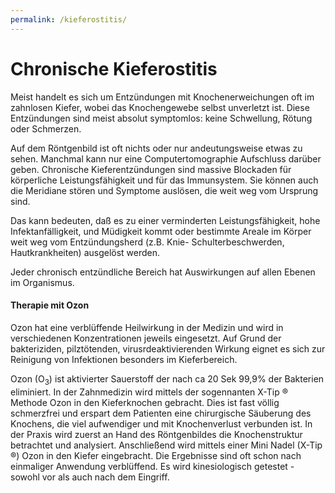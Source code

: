 ```yaml
---
permalink: /kieferostitis/
---
```


# Chronische Kieferostitis

Meist handelt es sich um Entzündungen mit Knochenerweichungen oft im zahnlosen Kiefer, wobei das Knochengewebe selbst unverletzt ist.
Diese Entzündungen sind meist absolut symptomlos: keine Schwellung, Rötung oder Schmerzen.

Auf dem Röntgenbild ist oft nichts oder nur andeutungsweise etwas zu sehen. Manchmal kann nur eine Computertomographie Aufschluss darüber geben. Chronische Kieferentzündungen sind massive Blockaden für körperliche Leistungsfähigkeit und für das Immunsystem. Sie können auch die Meridiane stören und Symptome auslösen, die weit weg vom Ursprung sind.

Das kann bedeuten, daß es zu einer verminderten Leistungsfähigkeit, hohe Infektanfälligkeit, und Müdigkeit kommt oder bestimmte Areale im Körper weit weg vom Entzündungsherd (z.B. Knie- Schulterbeschwerden, Hautkrankheiten) ausgelöst werden.

Jeder chronisch entzündliche Bereich hat Auswirkungen auf allen Ebenen im Organismus.

#### Therapie mit Ozon

Ozon hat eine verblüffende Heilwirkung in der Medizin und wird in verschiedenen Konzentrationen jeweils eingesetzt. Auf Grund der bakteriziden, pilztötenden, virusrdeaktivierenden Wirkung eignet es sich zur Reinigung von Infektionen besonders im Kieferbereich.

Ozon (O<sub>3</sub>) ist aktivierter Sauerstoff der nach ca 20 Sek 99,9% der Bakterien eliminiert. In der Zahnmedizin wird mittels der sogennanten X-Tip &reg; Methode Ozon in den Kieferknochen gebracht. Dies ist fast völlig schmerzfrei und erspart dem Patienten eine chirurgische Säuberung des Knochens, die viel aufwendiger und mit Knochenverlust verbunden ist. In der Praxis wird zuerst an Hand des Röntgenbildes die Knochenstruktur betrachtet und analysiert. Anschließend wird mittels einer Mini Nadel (X-Tip &reg;) Ozon in den Kiefer eingebracht. Die Ergebnisse sind oft schon nach einmaliger Anwendung verblüffend. Es wird kinesiologisch getestet - sowohl vor als auch nach dem Eingriff.
